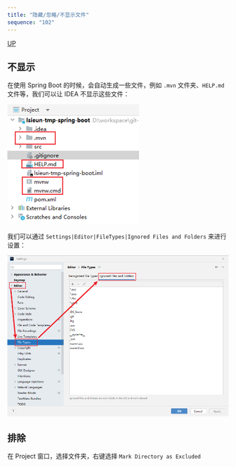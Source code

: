 ```yaml
---
title: "隐藏/忽略/不显示文件"
sequence: "102"
---
```


[UP](/ide/intellij-idea-index.html)


## 不显示

在使用 Spring Boot 的时候，会自动生成一些文件，例如 `.mvn` 文件夹、`HELP.md` 文件等，我们可以让 IDEA 不显示这些文件：

![](/assets/images/intellij/settings-editor-file-types-ignore-files-and-folders-examples.png)

我们可以通过 `Settings|Editor|FileTypes|Ignored Files and Folders` 来进行设置：

![](/assets/images/intellij/settings-editor-file-types-ignore-files-and-folders.png)

## 排除

在 Project 窗口，选择文件夹，右键选择 `Mark Directory as Excluded`
